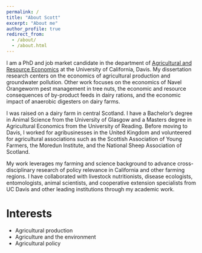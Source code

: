 ```yaml
---
permalink: /
title: "About Scott"
excerpt: "About me"
author_profile: true
redirect_from: 
  - /about/
  - /about.html
---
```


I am a PhD and job market candidate in the department of [Agricultural and Resource Economics](https://are.ucdavis.edu/people/grad-students/phd/scott-somerville/) at the University of California, Davis. My dissertation research centers on the economics of agricultural production and groundwater pollution. Other work focuses on the economics of Navel Orangeworm pest management in tree nuts, the economic and resource consequences of by-product feeds in dairy rations, and the economic impact of anaerobic digesters on dairy farms. 

I was raised on a dairy farm in central Scotland. I have a Bachelor’s degree in Animal Science from the University of Glasgow and a Masters degree in Agricultural Economics from the University of Reading. Before moving to Davis, I worked for agribusinesses in the United Kingdom and volunteered for agricultural associations such as the Scottish Association of Young Farmers, the Moredun Institute, and the National Sheep Association of Scotland.

My work leverages my farming and science background to advance cross-disciplinary research of policy relevance in California and other farming regions. I have collaborated with livestock nutritionists, disease ecologists, entomologists, animal scientists, and cooperative extension specialists from UC Davis and other leading institutions through my academic work.




Interests
======
* Agricultural production
* Agriculture and the environment
* Agricultural policy

